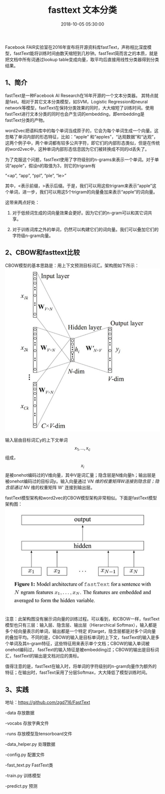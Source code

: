 ﻿---
layout: post
title:  "fasttext 文本分类"
date: 2018-10-05 05:30:00
categories: nlp
tags: [fasttext,文本分类]
---
<!-- 数学公式 -->
<script src="https://cdn.mathjax.org/mathjax/latest/MathJax.js?config=TeX-AMS-MML_HTMLorMML" type="text/javascript"></script>
<script type="text/x-mathjax-config">
  MathJax.Hub.Config({
    tex2jax: {
      skipTags: ['script', 'noscript', 'style', 'textarea', 'pre'],
      inlineMath: [['$','$']]
    }
  });
</script>

Facebook FAIR实验室在2016年宣布将开源资料库fastText，声称相比深度模型，fastText能将训练时间由数天缩短到几秒钟。fastText简而言之的本质，就是把文档中所有词通过lookup table变成向量，取平均后直接用线性分类器得到分类结果。<!-- more -->

##  1、简介

fastText是一种Facebook AI Research在16年开源的一个文本分类器。 其特点就是fast。相对于其它文本分类模型，如SVM，Logistic Regression和neural network等模型，fastText在保持分类效果的同时，大大缩短了训练时间。使用fastText进行文本分类的同时也会产生词的embedding，即embedding是fastText分类的产物。

word2vec把语料库中的每个单词当成原子的，它会为每个单词生成一个向量。这忽略了单词内部的形态特征，比如：“apple” 和“apples”，“达观数据”和“达观”，这两个例子中，两个单词都有较多公共字符，即它们的内部形态类似，但是在传统的word2vec中，这种单词内部形态信息因为它们被转换成不同的id丢失了。

为了克服这个问题，fastText使用了字符级别的n-grams来表示一个单词。对于单词“apple”，假设n的取值为3，则它的trigram有

“<ap”, “app”, “ppl”, “ple”, “le>”

其中，<表示前缀，>表示后缀。于是，我们可以用这些trigram来表示“apple”这个单词，进一步，我们可以用这5个trigram的向量叠加来表示“apple”的词向量。

这带来两点好处：

1. 对于低频词生成的词向量效果会更好。因为它们的n-gram可以和其它词共享。

2. 对于训练词库之外的单词，仍然可以构建它们的词向量。我们可以叠加它们的字符级n-gram向量。

##  2、CBOW和fasttext比较

CBOW模型的基本思路是：用上下文预测目标词汇。架构图如下所示：
<img src='/imgs/fasttext/fasttext_cbow.jpg'>

输入层由目标词汇y的上下文单词$${x_{1},...,x_{c}}$$组成，$$ x_{i} $$ 是被onehot编码过的V维向量，其中V是词汇量；隐含层是N维向量h；输出层是被onehot编码过的目标词y。输入向量通过 V*N 维的权重矩阵W连接到隐含层；隐含层通过 N*V 维的权重矩阵 W' 连接到输出层。


fastText模型架构和word2vec的CBOW模型架构非常相似。下面是fastText模型架构图：
<img src='/imgs/fasttext/fasttext_structure.jpg'>

注意：此架构图没有展示词向量的训练过程。可以看到，和CBOW一样，fastText模型也只有三层：输入层、隐含层、输出层（Hierarchical Softmax），输入都是多个经向量表示的单词，输出都是一个特定
的target，隐含层都是对多个词向量的叠加平均。不同的是，CBOW的输入是目标单词的上下文，fastText的输入是多个单词及其n-gram特征，这些特征用来表示单个文档；CBOW的输入单词被onehot编码过，
fastText的输入特征是被embedding过；CBOW的输出是目标词汇，fastText的输出是文档对应的类标。


值得注意的是，fastText在输入时，将单词的字符级别的n-gram向量作为额外的特征；在输出时，fastText采用了分层Softmax，大大降低了模型训练时间。

##  3、实践

地址：https://github.com/zgd716/FastText

-data    存放数据

-vocabs  存放字典文件

-runs    存放模型及tensorboard文件

-data_helper.py   处理数据

-config.py        配置文件

-fast_text.py     FastText类

-train.py         训练模型

-predict.py       预测